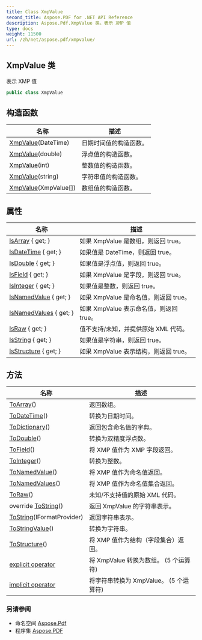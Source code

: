 ```yaml
---
title: Class XmpValue
second_title: Aspose.PDF for .NET API Reference
description: Aspose.Pdf.XmpValue 类。表示 XMP 值
type: docs
weight: 11500
url: /zh/net/aspose.pdf/xmpvalue/
---
```

## XmpValue 类

表示 XMP 值

```csharp
public class XmpValue
```

## 构造函数

| 名称 | 描述 |
| --- | --- |
| [XmpValue](xmpvalue/#constructor_3)(DateTime) | 日期时间值的构造函数。 |
| [XmpValue](xmpvalue/#constructor_1)(double) | 浮点值的构造函数。 |
| [XmpValue](xmpvalue/#constructor_2)(int) | 整数值的构造函数。 |
| [XmpValue](xmpvalue/#constructor_4)(string) | 字符串值的构造函数。 |
| [XmpValue](xmpvalue/#constructor)(XmpValue[]) | 数组值的构造函数。 |

## 属性

| 名称 | 描述 |
| --- | --- |
| [IsArray](../../aspose.pdf/xmpvalue/isarray/) { get; } | 如果 XmpValue 是数组，则返回 true。 |
| [IsDateTime](../../aspose.pdf/xmpvalue/isdatetime/) { get; } | 如果值是 DateTime，则返回 true。 |
| [IsDouble](../../aspose.pdf/xmpvalue/isdouble/) { get; } | 如果值是浮点值，则返回 true。 |
| [IsField](../../aspose.pdf/xmpvalue/isfield/) { get; } | 如果 XmpValue 是字段，则返回 true。 |
| [IsInteger](../../aspose.pdf/xmpvalue/isinteger/) { get; } | 如果值是整数，则返回 true。 |
| [IsNamedValue](../../aspose.pdf/xmpvalue/isnamedvalue/) { get; } | 如果 XmpValue 是命名值，则返回 true。 |
| [IsNamedValues](../../aspose.pdf/xmpvalue/isnamedvalues/) { get; } | 如果 XmpValue 表示命名值，则返回 true。 |
| [IsRaw](../../aspose.pdf/xmpvalue/israw/) { get; } | 值不支持/未知，并提供原始 XML 代码。 |
| [IsString](../../aspose.pdf/xmpvalue/isstring/) { get; } | 如果值是字符串，则返回 true。 |
| [IsStructure](../../aspose.pdf/xmpvalue/isstructure/) { get; } | 如果 XmpValue 表示结构，则返回 true。 |

## 方法

| 名称 | 描述 |
| --- | --- |
| [ToArray](../../aspose.pdf/xmpvalue/toarray/)() | 返回数组。 |
| [ToDateTime](../../aspose.pdf/xmpvalue/todatetime/)() | 转换为日期时间。 |
| [ToDictionary](../../aspose.pdf/xmpvalue/todictionary/)() | 返回包含命名值的字典。 |
| [ToDouble](../../aspose.pdf/xmpvalue/todouble/)() | 转换为双精度浮点数。 |
| [ToField](../../aspose.pdf/xmpvalue/tofield/)() | 将 XMP 值作为 XMP 字段返回。 |
| [ToInteger](../../aspose.pdf/xmpvalue/tointeger/)() | 转换为整数。 |
| [ToNamedValue](../../aspose.pdf/xmpvalue/tonamedvalue/)() | 将 XMP 值作为命名值返回。 |
| [ToNamedValues](../../aspose.pdf/xmpvalue/tonamedvalues/)() | 将 XMP 值作为命名值集合返回。 |
| [ToRaw](../../aspose.pdf/xmpvalue/toraw/)() | 未知/不支持值的原始 XML 代码。 |
| override [ToString](../../aspose.pdf/xmpvalue/tostring/#tostring)() | 返回 XmpValue 的字符串表示。 |
| [ToString](../../aspose.pdf/xmpvalue/tostring/#tostring_1)(IFormatProvider) | 返回字符串表示。 |
| [ToStringValue](../../aspose.pdf/xmpvalue/tostringvalue/)() | 转换为字符串。 |
| [ToStructure](../../aspose.pdf/xmpvalue/tostructure/)() | 将 XMP 值作为结构（字段集合）返回。 |
| [explicit operator](../../aspose.pdf/xmpvalue/op_explicit/#op_explicit) | 将 XmpValue 转换为数组。 (5 个运算符) |
| [implicit operator](../../aspose.pdf/xmpvalue/op_implicit/#op_implicit_4) | 将字符串转换为 XmpValue。 (5 个运算符) |

### 另请参阅

* 命名空间 [Aspose.Pdf](../../aspose.pdf/)
* 程序集 [Aspose.PDF](../../)